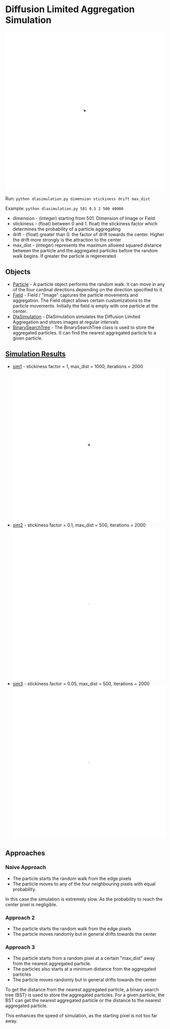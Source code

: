 # Diffusion Limited Aggregation Simulation

![dla_1](simulation_results/sim_1_loop.gif "stickiness=1.0")

Run:
`python dlasimulation.py dimension stickiness drift max_dist`

Example: ``python dlasimulation.py 501 0.5 2 500 40000``

* dimension - (integer) starting from 501. Dimension of Image or Field
* stickiness - (float) between 0 and 1. float) the stickiness factor which determines the probability of a particle aggregating
* drift - (float) greater than 0. the factor of drift towards the center. Higher the drift more strongly is the attraction to the center
* max_dist - (integer) represents the maximum allowed squared distance between 
the particle and the aggregated particles before the random walk begins.
 If greater the particle is regenerated
 
 ## Objects
 * [Particle](Particle.py) - A particle object performs the random walk. It can move in any of the four cardinal directions depending on the direction specified to it. 
 * [Field](Field.py) - Field / "Image" captures the particle movements and aggregation. The Field object allows certain customizations to the particle movements. Initially the field is empty with one particle at the center.
 * [DlaSimulation](dlasimulation.py) - DlaSimulation simulates the Diffusion Limited Aggregation and stores 
 images at regular intervals
 * [BinarySearchTree](BST.py) - The BinarySearchTree class is used to store the aggregated particles. It can find the nearest aggregated particle to a given particle. 
 
 ## [Simulation Results](simulation_results)
 * [sim1](simulation_results/sim1) - stickiness factor = 1, max_dist = 1000, iterations = 2000
 ![dla_1](simulation_results/sim_1_loop.gif "stickiness=1.0")
 * [sim2](simulation_results/sim2) -  stickiness factor = 0.1, max_dist = 500, iterations = 2000
 ![dla_1](simulation_results/sim_2_loop.gif "stickiness=1.0")
  * [sim3](simulation_results/sim3) -  stickiness factor = 0.05, max_dist = 500, iterations = 2000
 ![dla_1](simulation_results/sim_3_loop.gif "stickiness=1.0")
 
 
 ## Approaches
 ### Naive Approach 
  - The particle starts the random walk from the edge pixels
  - The particle moves to any of the four neighbouring pixels with equal probability.
 
 In this case the simulation is extremely slow. As the probability to reach the center pixel is negligible.
 
 ### Approach 2
   - The particle starts the random walk from the edge pixels
   - The particle moves randomly but in general drifts towards the center
   
 ### Approach 3
   - The particle starts from a random pixel at a certain "max_dist" away from the nearest aggregated particle.
   - The particles also starts at a minimum distance from the aggregated particles
   - The particle moves randomly but in general drifts towards the center
   
   To get the distance from the nearest aggregated particle, a binary search tree (BST) is used to store the aggregated particles. 
   For a given particle, the BST can get the nearest aggregated particle or the distance to the nearest aggregated particle.
   
   This enhances the speed of simulation, as the starting pixel is not too far away.  

 